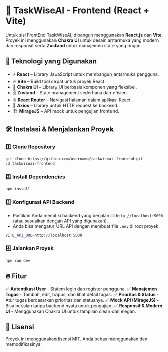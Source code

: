 # 🚀 TaskWiseAI - Frontend (React + Vite)

Untuk sisi FrontEnd TaskWiseAI, dibangun menggunakan **React.js** dan **Vite**. Proyek ini menggunakan **Chakra UI** untuk desain antarmuka yang modern dan responsif serta **Zustand** untuk manajemen state yang ringan.

## 📌 Teknologi yang Digunakan
- ⚡ **React** – Library JavaScript untuk membangun antarmuka pengguna.
- 🔥 **Vite** – Build tool cepat untuk proyek React.
- 🎨 **Chakra UI** – Library UI berbasis komponen yang fleksibel.
- 🗄 **Zustand** – State management sederhana dan efisien.
- 🌐 **React Router** – Navigasi halaman dalam aplikasi React.
- 🔗 **Axios** – Library untuk HTTP request ke backend.
- 🏗 **MirageJS** – API mock untuk pengujian frontend.

## 🛠 Instalasi & Menjalankan Proyek

### 1️⃣ Clone Repository
```bash
git clone https://github.com/username/taskwiseai-frontend.git
cd taskwiseai-frontend
```
### 2️⃣ Install Dependencies
```bash
npm install
```
### 3️⃣ Konfigurasi API Backend
- Pastikan Anda memiliki backend yang berjalan di `http://localhost:5000` (atau sesuaikan dengan API yang digunakan).
- Anda bisa mengatur URL API dengan membuat file `.env` di root proyek
```bash
VITE_API_URL=http://localhost:5000
```
### 4️⃣ Jalankan Proyek
```bash
npm run dev
```
## 🔥 Fitur
✅ **Autentikasi User** - Sistem login dan register pengguna.
✅ **Manajemen Tugas** - Tambah, edit, hapus, dan lihat detail tugas.
✅ **Prioritas & Status** - Atur tugas berdasarkan prioritas dan statusnya.
✅ **Mock API (MirageJS)** - Bisa berjalan tanpa backend nyata untuk pengujian.
✅ **Responsif & Modern UI** - Menggunakan Chakra UI untuk tampilan clean dan elegan.

## 📜 Lisensi
Proyek ini menggunakan lisensi MIT. Anda bebas menggunakan dan memodifikasinya.
